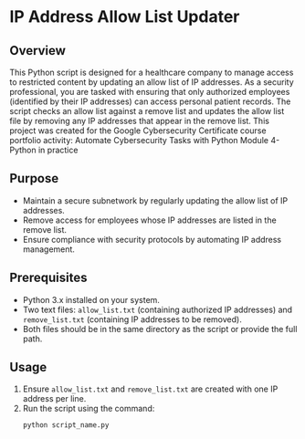 # IP Address Allow List Updater

## Overview
This Python script is designed for a healthcare company to manage access to restricted content by updating an allow list of IP addresses. As a security professional, you are tasked with ensuring that only authorized employees (identified by their IP addresses) can access personal patient records. The script checks an allow list against a remove list and updates the allow list file by removing any IP addresses that appear in the remove list. This project was created for the Google Cybersecurity Certificate course portfolio activity: Automate Cybersecurity Tasks with Python Module 4- Python in practice

## Purpose
- Maintain a secure subnetwork by regularly updating the allow list of IP addresses.
- Remove access for employees whose IP addresses are listed in the remove list.
- Ensure compliance with security protocols by automating IP address management.

## Prerequisites
- Python 3.x installed on your system.
- Two text files: `allow_list.txt` (containing authorized IP addresses) and `remove_list.txt` (containing IP addresses to be removed).
- Both files should be in the same directory as the script or provide the full path.

## Usage
1. Ensure `allow_list.txt` and `remove_list.txt` are created with one IP address per line.
2. Run the script using the command:
   ```bash
   python script_name.py
